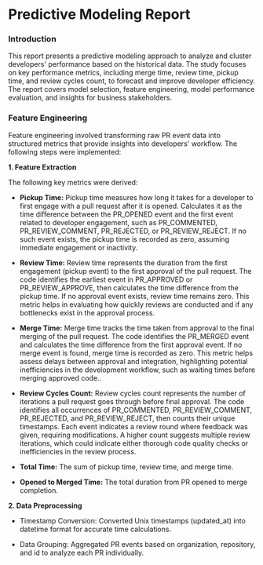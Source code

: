# Predictive Modeling Report

### Introduction
   
   This report presents a predictive modeling approach to analyze and cluster developers' performance based on the historical data. The study focuses on key performance
   metrics, including merge time, review time, pickup time, and review cycles count, to forecast and improve developer efficiency. The report covers model selection,
   feature engineering, model performance evaluation, and insights for business stakeholders.

### Feature Engineering
   Feature engineering involved transforming raw PR event data into structured metrics that provide insights into developers' workflow. The following steps were implemented:

**1. Feature Extraction**

The following key metrics were derived:

   - **Pickup Time:** Pickup time measures how long it takes for a developer to first engage with a pull request after it is opened. Calculates it as the time
     difference between the PR_OPENED event and the first event related to developer engagement, such as PR_COMMENTED, PR_REVIEW_COMMENT, PR_REJECTED, or
     PR_REVIEW_REJECT. If no such event exists, the pickup time is recorded as zero, assuming immediate engagement or inactivity.

   - **Review Time:** Review time represents the duration from the first engagement (pickup event) to the first approval of the pull request. The code identifies the
     earliest event in PR_APPROVED or PR_REVIEW_APPROVE, then calculates the time difference from the pickup time. If no approval event exists, review time remains
     zero. This metric helps in evaluating how quickly reviews are conducted and if any bottlenecks exist in the approval process.

   - **Merge Time:** Merge time tracks the time taken from approval to the final merging of the pull request. The code identifies the PR_MERGED event and calculates
     the time difference from the first approval event. If no merge event is found, merge time is recorded as zero. This metric helps assess delays between approval
     and integration, highlighting potential inefficiencies in the development workflow, such as waiting times before merging approved code..

   - **Review Cycles Count:** Review cycles count represents the number of iterations a pull request goes through before final approval. The code
     identifies all occurrences of PR_COMMENTED, PR_REVIEW_COMMENT, PR_REJECTED, and PR_REVIEW_REJECT, then counts their unique timestamps. Each event indicates a
     review round where feedback was given, requiring modifications. A higher count suggests multiple review iterations, which could indicate either thorough code
     quality checks or inefficiencies in the review process.
     
   - **Total Time:** The sum of pickup time, review time, and merge time.

   - **Opened to Merged Time:** The total duration from PR opened to merge completion.

**2. Data Preprocessing**

- Timestamp Conversion: Converted Unix timestamps (updated_at) into datetime format for accurate time calculations.

- Data Grouping: Aggregated PR events based on organization, repository, and id to analyze each PR individually.


   
   
